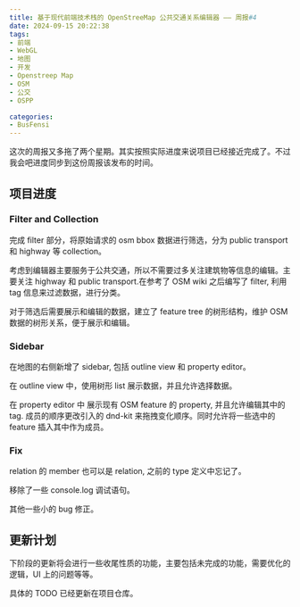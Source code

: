 ```yaml
---
title: 基于现代前端技术栈的 OpenStreeMap 公共交通关系编辑器 —— 周报#4
date: 2024-09-15 20:22:38
tags:
- 前端
- WebGL
- 地图
- 开发
- Openstreep Map
- OSM
- 公交
- OSPP

categories:
- BusFensi
---
```


这次的周报又多拖了两个星期。其实按照实际进度来说项目已经接近完成了。不过我会吧进度同步到这份周报该发布的时间。

## 项目进度

### Filter and Collection

完成 filter 部分，将原始请求的 osm bbox 数据进行筛选，分为 public transport 和 highway 等 collection。

考虑到编辑器主要服务于公共交通，所以不需要过多关注建筑物等信息的编辑。主要关注 highway 和 public transport.在参考了 OSM wiki 之后编写了 filter, 利用 tag 信息来过滤数据，进行分类。

对于筛选后需要展示和编辑的数据，建立了 feature tree 的树形结构，维护 OSM 数据的树形关系，便于展示和编辑。

### Sidebar

在地图的右侧新增了 sidebar, 包括 outline view 和 property editor。

在 outline view 中，使用树形 list 展示数据，并且允许选择数据。

在 property editor 中 展示现有 OSM feature 的 property, 并且允许编辑其中的 tag. 成员的顺序更改引入的 dnd-kit 来拖拽变化顺序。同时允许将一些选中的 feature 插入其中作为成员。

### Fix

relation 的 member 也可以是 relation, 之前的 type 定义中忘记了。

移除了一些 console.log 调试语句。

其他一些小的 bug 修正。

## 更新计划

下阶段的更新将会进行一些收尾性质的功能，主要包括未完成的功能，需要优化的逻辑，UI 上的问题等等。

具体的 TODO 已经更新在项目仓库。